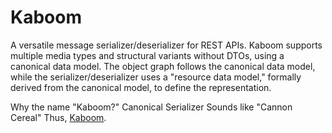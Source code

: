 Kaboom
======

A versatile message serializer/deserializer for REST APIs. Kaboom supports multiple media types and structural variants without DTOs, using a canonical data model.  The object graph follows the canonical data model, while the serializer/deserializer uses a "resource data model," formally derived from the canonical model, to define the representation.

Why the name "Kaboom?"
Canonical Serializer
Sounds like "Cannon Cereal"
Thus, [Kaboom](http://goo.gl/R1WcT8).
